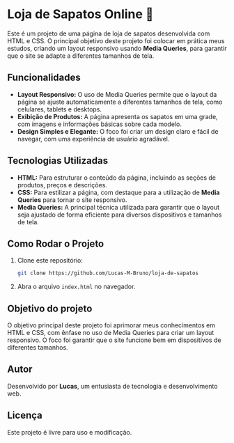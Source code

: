 # Loja de Sapatos Online 👟

Este é um projeto de uma página de loja de sapatos desenvolvida com HTML e CSS. O principal objetivo deste projeto foi colocar em prática meus estudos, criando um layout responsivo usando **Media Queries**, para garantir que o site se adapte a diferentes tamanhos de tela.

## Funcionalidades

- **Layout Responsivo:** O uso de Media Queries permite que o layout da página se ajuste automaticamente a diferentes tamanhos de tela, como celulares, tablets e desktops.
- **Exibição de Produtos:** A página apresenta os sapatos em uma grade, com imagens e informações básicas sobre cada modelo.
- **Design Simples e Elegante:** O foco foi criar um design claro e fácil de navegar, com uma experiência de usuário agradável.

## Tecnologias Utilizadas

- **HTML:** Para estruturar o conteúdo da página, incluindo as seções de produtos, preços e descrições.
- **CSS:** Para estilizar a página, com destaque para a utilização de **Media Queries** para tornar o site responsivo.
- **Media Queries:** A principal técnica utilizada para garantir que o layout seja ajustado de forma eficiente para diversos dispositivos e tamanhos de tela.

## Como Rodar o Projeto

1. Clone este repositório:
   ```bash
   git clone https://github.com/Lucas-M-Bruno/loja-de-sapatos

2. Abra o arquivo `index.html` no navegador.  

## Objetivo do projeto

O objetivo principal deste projeto foi aprimorar meus conhecimentos em HTML e CSS, com ênfase no uso de Media Queries para criar um layout responsivo. O foco foi garantir que o site funcione bem em dispositivos de diferentes tamanhos.

## Autor
Desenvolvido por **Lucas**, um entusiasta de tecnologia e desenvolvimento web.

## Licença
Este projeto é livre para uso e modificação.